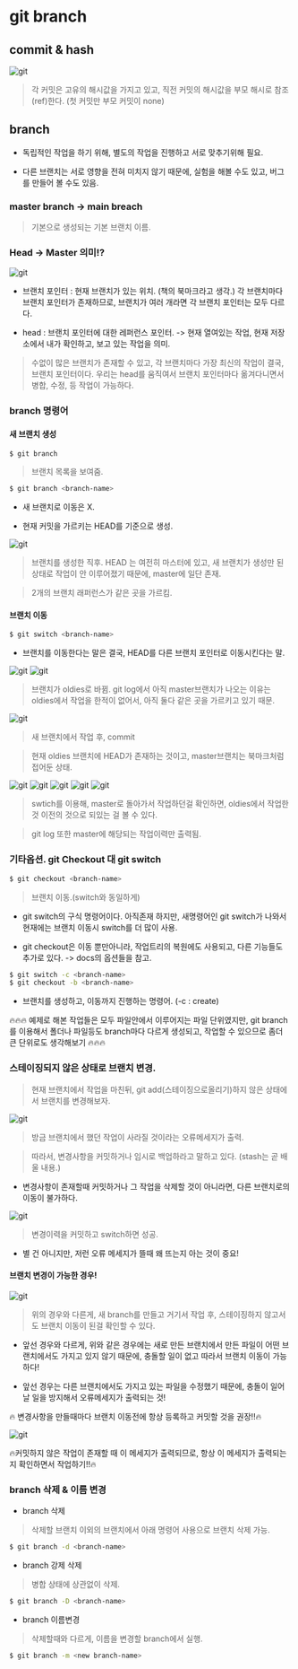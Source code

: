 # git branch


## commit & hash

![git](/Image/git&github/9.png)

> 각 커밋은 고유의 해시값을 가지고 있고, 직전 커밋의 해시값을 부모 해시로 참조(ref)한다.
(첫 커밋만 부모 커밋이 none)



## branch

* 독립적인 작업을 하기 위해, 별도의 작업을 진행하고 서로 맞추기위해 필요.

* 다른 브랜치는 서로 영향을 전혀 미치지 않기 때문에, 실험을 해볼 수도 있고, 버그를 만들어 볼 수도 있음.


### master branch -> main breach

> 기본으로 생성되는 기본 브랜치 이름.

### Head -> Master 의미!?

![git](/Image/git&github/10.png)

* 브랜치 포인터 : 현재 브랜치가 있는 위치. (책의 북마크라고 생각.) 각 브랜치마다 브랜치 포인터가 존재하므로, 브랜치가 여러 개라면 각 브랜치 포인터는 모두 다르다.

* head : 브랜치 포인터에 대한 레퍼런스 포인터. -> 현재 열여있는 작업, 현재 저장소에서 내가 확인하고, 보고 있는 작업을 의미.

> 수없이 많은 브랜치가 존재할 수 있고, 각 브랜치마다 가장 최신의 작업이 결국, 브랜치 포인터이다. 우리는 head를 움직여서 브랜치 포인터마다 옮겨다니면서 병합, 수정, 등 작업이 가능하다.


### branch 명령어

#### 새 브랜치 생성

```zsh
$ git branch
```
> 브랜치 목록을 보여줌.


```zsh
$ git branch <branch-name>
```

* 새 브랜치로 이동은 X.

* 현재 커밋을 가르키는 HEAD를 기준으로 생성.

![git](/Image/git&github/11.png)

> 브랜치를 생성한 직후.  HEAD 는 여전히 마스터에 있고, 새 브랜치가 생성만 된 상태로 작업이 안 이루어졌기 때문에, master에 일단 존재.

> 2개의 브랜치 래퍼런스가 같은 곳을 가르킴.

#### 브랜치 이동

```zsh
$ git switch <branch-name>
```

* 브랜치를 이동한다는 말은 결국, HEAD를 다른 브랜치 포인터로 이동시킨다는 말.

![git](/Image/git&github/12.png)
![git](/Image/git&github/13.png)

> 브랜치가 oldies로 바뀜. git log에서 아직 master브랜치가 나오는 이유는 oldies에서 작업을 한적이 없어서, 아직 둘다 같은 곳을 가르키고 있기 때문.

![git](/Image/git&github/14.png)

> 새 브랜치에서 작업 후, commit 

> 현재 oldies 브랜치에 HEAD가 존재하는 것이고, master브랜치는 북마크처럼 접어둔 상태.

![git](/Image/git&github/15.png)
![git](/Image/git&github/16.png)
![git](/Image/git&github/17.png)
![git](/Image/git&github/18.png)
![git](/Image/git&github/19.png)

> swtich를 이용해, master로 돌아가서 작업하던걸 확인하면, oldies에서 작업한 것 이전의 것으로 되있는 걸 볼 수 있다.

> git log 또한 master에 해당되는 작업이력만 출력됨.

### 기타옵션. git Checkout 대 git switch

```zsh
$ git checkout <branch-name>
```

> 브랜치 이동.(switch와 동일하게)

* git switch의 구식 명령어이다. 아직존재 하지만, 새명령어인 git switch가 나와서 현재에는 브랜치 이동시 switch를 더 많이 사용.

* git checkout은 이동 뿐만아니라, 작업트리의 복원에도 사용되고, 다른 기능들도 추가로 있다. -> docs의 옵션들을 참고.


```zsh
$ git switch -c <branch-name>
$ git checkout -b <branch-name>
```

* 브랜치를 생성하고, 이동까지 진행하는 명령어. (-c : create)


🔥🔥🔥
예제로 해본 작업들은 모두 파일안에서 이루어지는 파일 단위였지만, git branch를 이용해서 폴더나 파일등도 branch마다 다르게 생성되고, 작업할 수 있으므로 좀더 큰 단위로도 생각해보기
🔥🔥🔥


### 스테이징되지 않은 상태로 브랜치 변경.

> 현재 브랜치에서 작업을 마친뒤, git add(스테이징으로올리기)하지 않은 상태에서 브랜치를 변경해보자.

![git](/Image/git&github/22.png)

> 방금 브랜치에서 했던 작업이 사라질 것이라는 오류메세지가 출력.

> 따라서, 변경사항을 커밋하거나 임시로 백업하라고 말하고 있다.
(stash는 곧 배울 내용.)

* 변경사항이 존재할때 커밋하거나 그 작업을 삭제할 것이 아니라면, 다른 브랜치로의 이동이 불가하다.

![git](/Image/git&github/23.png)

> 변경이력을 커밋하고 switch하면 성공.

* 별 건 아니지만, 저런 오류 메세지가 뜰때 왜 뜨는지 아는 것이 중요!

#### 브랜치 변경이 가능한 경우!

![git](/Image/git&github/24.png)

> 위의 경우와 다른게, 새 branch를 만들고 거기서 작업 후, 스테이징하지 않고서도 브랜치  이동이 된걸 확인할 수 있다.

* 앞선 경우와 다르게, 위와 같은 경우에는 새로 만든 브랜치에서 만든 파일이 어떤 브랜치에서도 가지고 있지 않기 때문에, 충돌할 일이 없고 따라서 브랜치 이동이 가능하다!

* 앞선 경우는 다른 브랜치에서도 가지고 있는 파일을 수정했기 때문에, 충돌이 일어날 일을 방지해서 오류메세지가 출력되는 것!

🔥 변경사항을 만들때마다 브랜치 이동전에 항상 등록하고 커밋할 것을 권장!!🔥

![git](/Image/git&github/25.png)

🔥커밋하지 않은 작업이 존재할 때 이 메세지가 출력되므로, 항상 이 메세지가 출력되는지 확인하면서 작업하기!!🔥



### branch 삭제 &  이름 변경

* branch 삭제 
> 삭제할 브랜치 이외의 브랜치에서 아래 명령어 사용으로 브랜치 삭제 가능.
```zsh
$ git branch -d <branch-name>
```

* branch 강제 삭제
> 병합 상태에 상관없이 삭제.
```zsh
$ git branch -D <branch-name>
```

* branch 이름변경
> 삭제할때와 다르게, 이름을 변경할 branch에서 실행.
```zsh
$ git branch -m <new branch-name>
```







































